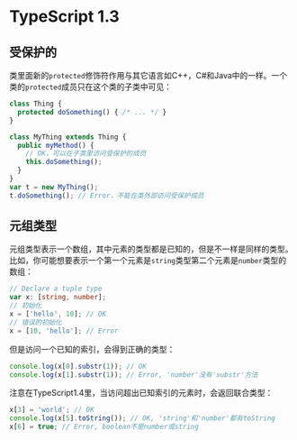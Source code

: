 # TypeScript 1.3

## 受保护的

类里面新的`protected`修饰符作用与其它语言如C++，C#和Java中的一样。一个类的`protected`成员只在这个类的子类中可见：

```ts
class Thing {
  protected doSomething() { /* ... */ }
}

class MyThing extends Thing {
  public myMethod() {
    // OK，可以在子类里访问受保护的成员
    this.doSomething();
  }
}
var t = new MyThing();
t.doSomething(); // Error，不能在类外部访问受保护成员
```

## 元组类型

元组类型表示一个数组，其中元素的类型都是已知的，但是不一样是同样的类型。比如，你可能想要表示一个第一个元素是`string`类型第二个元素是`number`类型的数组：

```ts
// Declare a tuple type
var x: [string, number];
// 初始化
x = ['hello', 10]; // OK
// 错误的初始化
x = [10, 'hello']; // Error
```

但是访问一个已知的索引，会得到正确的类型：

```ts
console.log(x[0].substr(1)); // OK
console.log(x[1].substr(1)); // Error, 'number'没有'substr'方法
```

注意在TypeScript1.4里，当访问超出已知索引的元素时，会返回联合类型：

```ts
x[3] = 'world'; // OK
console.log(x[5].toString()); // OK, 'string'和'number'都有toString
x[6] = true; // Error, boolean不是number或string
```
